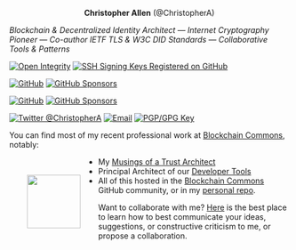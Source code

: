 <p align="center">
  <strong>Christopher Allen</strong> (@ChristopherA)</p>

*Blockchain & Decentralized Identity Architect — Internet Cryptography Pioneer — Co-author IETF TLS & W3C DID Standards — Collaborative Tools & Patterns*

[![Open Integrity](https://img.shields.io/static/v1?label=Open%20Integrity&message=did%3Arepo%3A53749864a50fa9b5328c70ae8b405d03e21a5e73&color=F05032&logo=git&logoColor=%23F05032)](https://github.com/ChristopherA/ChristopherA/commit/53749864a50fa9b5328c70ae8b405d03e21a5e73) [![SSH Signing Keys Registered on GitHub](https://img.shields.io/static/v1?label=SSH%20Signing%20Keys&message=Registered&color=28A745&logo=github&logoColor=white&style=flat)](https://api.github.com/users/ChristopherA/ssh_signing_keys)

<a href="https://github.com/ChristopherA"><img src="https://img.shields.io/github/followers/christophera.svg?label=@ChristopherA&style=social" alt="GitHub"></a> <a href="https://github.com/sponsors/ChristopherA"><img src="https://img.shields.io/badge/GitHub_Sponsors--_.svg?style=social&logo=github&logoColor=EA4AAA" alt="GitHub Sponsors"></a>

<a href="https://github.com/BlockchainCommons"><img src="https://img.shields.io/badge/BlockchainCommons--Github?style=social&logo=github" alt="GitHub"></a> <a href="https://github.com/sponsors/BlockchainCommons"><img src="https://img.shields.io/badge/GitHub_Sponsors--_.svg?style=social&logo=github&logoColor=EA4AAA" alt="GitHub Sponsors"></a>

<a href="https://twitter.com/ChristopherA" rel="me"> <img src="https://img.shields.io/twitter/follow/ChristopherA?label=@ChristopherA&style=social" alt="Twitter @ChristopherA"></a> <a href="mailto:ChristopherA@LifeWithAlacrity.com"><img src="https://img.shields.io/badge/email--email?logo=mail.ru&style=social&link&logoColor=000000?link=mailto%3AChristopherA@LifeWithAlacrity.com?link=mailto%3AChristopherA@LifeWithAlacrity.com" alt="Email"></a> <a rel="pgpkey" href="https://github.com/christophera.gpg"><img src="https://img.shields.io/badge/PGP_key--PGP_key?logo=protonmail&style=social&logoColor=000000?link=https%3A%2F%2Fgithub.com%2Fchristophera.gpg?link=https%3A%2F%2Fgithub.com%2Fchristophera.gpg" alt="PGP/GPG Key"></a> 


You can find most of my recent professional work at [Blockchain Commons](https://www.BlockchainCommons.com), notably:

<img src="https://i.imgur.com/QyDl5nK.png" width="96" height="96" style="float: left; padding: 32px">

  * My [Musings of a Trust Architect](https://www.blockchaincommons.com/musings/)
  * Principal Architect of our [Developer Tools](https://developer.blockchaincommons.com)
  * All of this hosted in the [Blockchain Commons](https://github.com/BlockchainCommons/) GitHub community, or in my [personal repo](https://github.com/ChristopherA).

Want to collaborate with me? [Here](https://github.com/christophera/self) is the best place to learn how to best communicate your ideas, suggestions, or constructive criticism to me, or propose a collaboration.

<!--more-->
